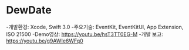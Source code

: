 # DewDate
-개발환경: Xcode, Swift 3.0
-주요기술: EventKit, EventKitUI, App Extension, ISO 21500
-Demo영상: https://youtu.be/hsT3TT0EG-M
-개발 보고: https://youtu.be/g9AWIe6WFq0
